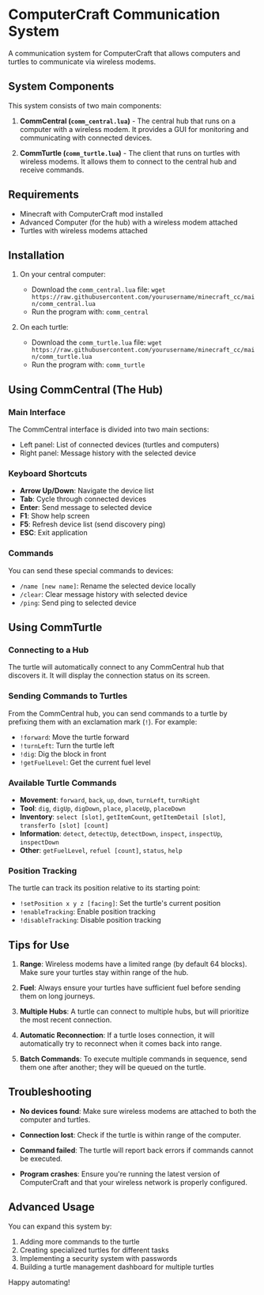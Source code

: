 # ComputerCraft Communication System

A communication system for ComputerCraft that allows computers and turtles to communicate via wireless modems.

## System Components

This system consists of two main components:

1. **CommCentral (`comm_central.lua`)** - The central hub that runs on a computer with a wireless modem. It provides a GUI for monitoring and communicating with connected devices.

2. **CommTurtle (`comm_turtle.lua`)** - The client that runs on turtles with wireless modems. It allows them to connect to the central hub and receive commands.

## Requirements

- Minecraft with ComputerCraft mod installed
- Advanced Computer (for the hub) with a wireless modem attached
- Turtles with wireless modems attached

## Installation

1. On your central computer:
   - Download the `comm_central.lua` file: `wget https://raw.githubusercontent.com/yourusername/minecraft_cc/main/comm_central.lua`
   - Run the program with: `comm_central`

2. On each turtle:
   - Download the `comm_turtle.lua` file: `wget https://raw.githubusercontent.com/yourusername/minecraft_cc/main/comm_turtle.lua`
   - Run the program with: `comm_turtle`

## Using CommCentral (The Hub)

### Main Interface
The CommCentral interface is divided into two main sections:
- Left panel: List of connected devices (turtles and computers)
- Right panel: Message history with the selected device

### Keyboard Shortcuts
- **Arrow Up/Down**: Navigate the device list
- **Tab**: Cycle through connected devices
- **Enter**: Send message to selected device
- **F1**: Show help screen
- **F5**: Refresh device list (send discovery ping)
- **ESC**: Exit application

### Commands
You can send these special commands to devices:
- `/name [new name]`: Rename the selected device locally
- `/clear`: Clear message history with selected device
- `/ping`: Send ping to selected device

## Using CommTurtle

### Connecting to a Hub
The turtle will automatically connect to any CommCentral hub that discovers it. It will display the connection status on its screen.

### Sending Commands to Turtles
From the CommCentral hub, you can send commands to a turtle by prefixing them with an exclamation mark (`!`). For example:
- `!forward`: Move the turtle forward
- `!turnLeft`: Turn the turtle left
- `!dig`: Dig the block in front
- `!getFuelLevel`: Get the current fuel level

### Available Turtle Commands
- **Movement**: `forward`, `back`, `up`, `down`, `turnLeft`, `turnRight`
- **Tool**: `dig`, `digUp`, `digDown`, `place`, `placeUp`, `placeDown`
- **Inventory**: `select [slot]`, `getItemCount`, `getItemDetail [slot]`, `transferTo [slot] [count]`
- **Information**: `detect`, `detectUp`, `detectDown`, `inspect`, `inspectUp`, `inspectDown`
- **Other**: `getFuelLevel`, `refuel [count]`, `status`, `help`

### Position Tracking
The turtle can track its position relative to its starting point:
- `!setPosition x y z [facing]`: Set the turtle's current position
- `!enableTracking`: Enable position tracking
- `!disableTracking`: Disable position tracking

## Tips for Use

1. **Range**: Wireless modems have a limited range (by default 64 blocks). Make sure your turtles stay within range of the hub.

2. **Fuel**: Always ensure your turtles have sufficient fuel before sending them on long journeys.

3. **Multiple Hubs**: A turtle can connect to multiple hubs, but will prioritize the most recent connection.

4. **Automatic Reconnection**: If a turtle loses connection, it will automatically try to reconnect when it comes back into range.

5. **Batch Commands**: To execute multiple commands in sequence, send them one after another; they will be queued on the turtle.

## Troubleshooting

- **No devices found**: Make sure wireless modems are attached to both the computer and turtles.

- **Connection lost**: Check if the turtle is within range of the computer.

- **Command failed**: The turtle will report back errors if commands cannot be executed.

- **Program crashes**: Ensure you're running the latest version of ComputerCraft and that your wireless network is properly configured.

## Advanced Usage

You can expand this system by:

1. Adding more commands to the turtle
2. Creating specialized turtles for different tasks
3. Implementing a security system with passwords
4. Building a turtle management dashboard for multiple turtles

Happy automating! 